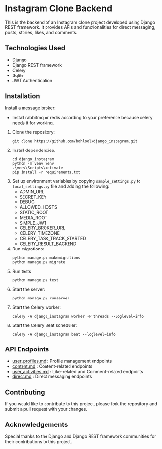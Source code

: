 # Instagram Clone Backend

This is the backend of an Instagram clone project developed using Django REST framework. It provides APIs and
functionalities for direct messaging, posts, stories, likes, and comments.

## Technologies Used

- Django
- Django REST framework
- Celery
- Sqlite
- JWT Authentication

## Installation

Install a message broker:
   - Install rabbitmq or redis according to your preference because celery needs it for working. 

1. Clone the repository:
   ```
   git clone https://github.com/bohlool/django_instagram.git
   ```
2. Install dependencies:
   ```
   cd django_instagram
   python -m venv venv
   .\venv\Scripts\activate
   pip install -r requirements.txt
   ```
3. Set up environment variables by copying `sample_settings.py` to  `local_settings.py`  file and adding the following:
    - ADMIN_URL
    - SECRET_KEY
    - DEBUG
    - ALLOWED_HOSTS
    - STATIC_ROOT
    - MEDIA_ROOT
    - SIMPLE_JWT
    - CELERY_BROKER_URL
    - CELERY_TIMEZONE
    - CELERY_TASK_TRACK_STARTED
    - CELERY_RESULT_BACKEND
4. Run migrations:
   ```
   python manage.py makemigrations
   python manage.py migrate
   ```
5. Run tests
   ```
   python manage.py test
   ```
6. Start the server:
   ```
   python manage.py runserver
   ```
7. Start the Celery worker:
   ```
   celery -A django_instagram worker -P threads --loglevel=info
   ```
8. Start the Celery Beat scheduler:
   ```
   celery -A django_instagram beat --loglevel=info
   ```

## API Endpoints

- [user_profiles.md](doc%2Fuser_profiles.md) : Profile management endpoints
- [content.md](doc%2Fcontent.md) : Content-related endpoints
- [user_activities.md](doc%2Fuser_activities.md) : Like-related and Comment-related endpoints
- [direct.md](doc%2Fdirect.md) : Direct messaging endpoints

## Contributing

If you would like to contribute to this project, please fork the repository and submit a pull request with your changes.

## Acknowledgements

Special thanks to the Django and Django REST framework communities for their contributions to this project.
